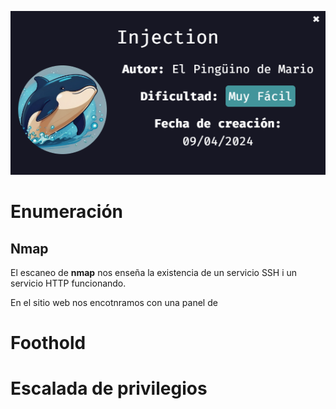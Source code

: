![](../../../Images/Pasted%20image%2020240921182525.png)

# Enumeración

## Nmap

El escaneo de **nmap** nos enseña la existencia de un servicio SSH i un servicio HTTP funcionando.


En el sitio web nos encotnramos con una panel de



# Foothold




# Escalada de privilegios




